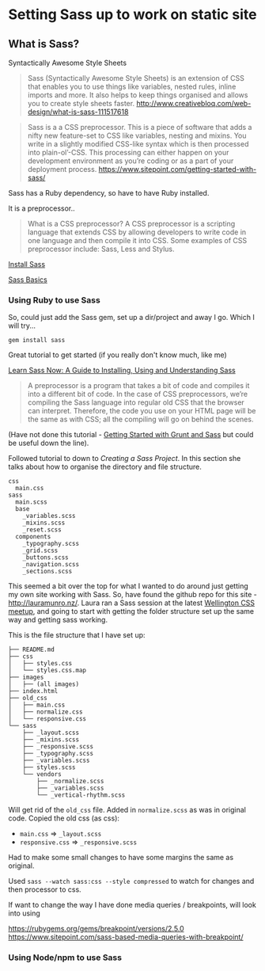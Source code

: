 # Setting Sass up to work on static site

## What is Sass?
Syntactically Awesome Style Sheets

>Sass (Syntactically Awesome Style Sheets) is an extension of CSS that enables you to use things like variables, nested rules, inline imports and more. It also helps to keep things organised and allows you to create style sheets faster.
http://www.creativebloq.com/web-design/what-is-sass-111517618

>Sass is a a CSS preprocessor. This is a piece of software that adds a nifty new feature-set to CSS  like variables, nesting and mixins. You write in a slightly modified CSS-like syntax which is then processed into plain-ol’-CSS. This processing can either happen on your development environment as you’re coding or as a part of your deployment process.
https://www.sitepoint.com/getting-started-with-sass/


Sass has a Ruby dependency, so have to have Ruby installed.

It is a preprocessor..
>What is a CSS preprocessor?
>A CSS preprocessor is a scripting language that extends CSS by allowing developers to write code in one language and then compile it into CSS. Some examples of CSS preprocessor include: Sass, Less and Stylus.


[Install Sass](http://sass-lang.com/install)

[Sass Basics](http://sass-lang.com/guide)

### Using Ruby to use Sass
So, could just add the Sass gem, set up a dir/project and away I go.
Which I will try...

`gem install sass`

Great tutorial to get started (if you really don't know much, like me)

[Learn Sass Now: A Guide to Installing, Using and Understanding Sass](https://www.taniarascia.com/learn-sass-now/)
>A preprocessor is a program that takes a bit of code and compiles it into a different bit of code. In the case of CSS preprocessors, we’re compiling the Sass language into regular old CSS that the browser can interpret. Therefore, the code you use on your HTML page will be the same as with CSS; all the compiling will go on behind the scenes.

(Have not done this tutorial - [Getting Started with Grunt and Sass](https://www.taniarascia.com/getting-started-with-grunt-and-sass/#comments) but could be useful down the line).

Followed tutorial to down to *Creating a Sass Project*. In this section she talks about how to organise the directory and file structure.

```
css
  main.css
sass
  main.scss
  base
    _variables.scss
    _mixins.scss
    _reset.scss
  components
    _typography.scss
    _grid.scss
    _buttons.scss
    _navigation.scss
    _sections.scss
```

This seemed a bit over the top for what I wanted to do around just getting my own site working with Sass. So, have found the github repo for this site - http://lauramunro.nz/. Laura ran a Sass session at the latest [Wellington CSS meetup](https://www.meetup.com/WellingtonCSS/events/243866198/), and going to start with getting the folder structure set up the same way and getting sass working.

This is the file structure that I have set up:

```
├── README.md
├── css
│   ├── styles.css
│   └── styles.css.map
├── images
│   ├── (all images)
├── index.html
├── old_css
│   ├── main.css
│   ├── normalize.css
│   └── responsive.css
└── sass
    ├── _layout.scss
    ├── _mixins.scss
    ├── _responsive.scss
    ├── _typography.scss
    ├── _variables.scss
    ├── styles.scss
    └── vendors
        ├── _normalize.scss
        ├── _variables.scss
        └── _vertical-rhythm.scss
```

Will get rid of the `old_css` file.
Added in `normalize.scss` as was in original code.
Copied the old css (as css):
- `main.css` => `_layout.scss`
- `responsive.css` => `_responsive.scss`

Had to make some small changes to have some margins the same as original.

Used `sass --watch sass:css --style compressed` to watch for changes and then processor to css.

If want to change the way I have done media queries / breakpoints, will look into using

https://rubygems.org/gems/breakpoint/versions/2.5.0
https://www.sitepoint.com/sass-based-media-queries-with-breakpoint/


### Using Node/npm to use Sass
